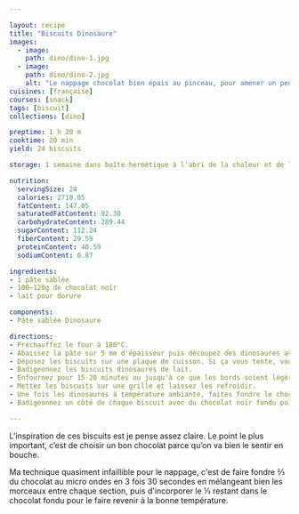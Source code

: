 ```yaml
---

layout: recipe
title: "Biscuits Dinosaure"
images:
  - image:
    path: dino/dino-1.jpg
  - image:
    path: dino/dino-2.jpg
    alt: "Le nappage chocolat bien épais au pinceau, pour amener un peu de texture en plus."
cuisines: [française]
courses: [snack]
tags: [biscuit]
collections: [dino]

preptime: 1 h 20 m
cooktime: 20 min
yield: 24 biscuits

storage: 1 semaine dans boîte hermétique à l'abri de la chaleur et de la lumière. Ça peut se congeler aussi mais il faudra évidemment les décongeler dans le frigo puis à température ambiante, et éviter le micro-ondes, étant donné qu'ils sont nappés de chocolat.

nutrition:
  servingSize: 24
  calories: 2710.05
  fatContent: 147.05
  saturatedFatContent: 92.30
  carbohydrateContent: 289.44
  sugarContent: 112.24
  fiberContent: 29.59
  proteinContent: 40.59
  sodiumContent: 0.87

ingredients:
- 1 pâte sablée
- 100–120g de chocolat noir
- lait pour dorure

components:
- Pâte sablée Dinosaure

directions:
- Préchauffez le four à 180°C.
- Abaissez la pâte sur 5 mm d'épaisseur puis découpez des dinosaures avec l’aide d’un emporte-pièce.
- Déposez les biscuits sur une plaque de cuisson. Si ça vous tente, vous pouvez dessiner la bouche, les yeux, écailles, etc.
- Badigeonnez les biscuits dinosaures de lait. 
- Enfournez pour 15-20 minutes ou jusqu'à ce que les bords soient légèrement dorés.
- Mettez les biscuits sur une grille et laissez les refroidir. 
- Une fois les dinosaures à température ambiante, faites fondre le chocolat au bain-marie ou au micro-ondes.
- Badigeonnez un côté de chaque biscuit avec du chocolat noir fondu puis placez-les sur une feuille de papier sulfurisé afin que le chocolat puisse figer.

---
```


L’inspiration de ces biscuits est je pense assez claire. Le point le plus important, c’est de choisir un bon chocolat parce qu’on va bien le sentir en bouche.

Ma technique quasiment infaillible pour le nappage, c'est de faire fondre ⅔ du chocolat au micro ondes en 3 fois 30 secondes en mélangeant bien les morceaux entre chaque section, puis d'incorporer le ⅓ restant dans le chocolat fondu pour le faire revenir à la bonne température.